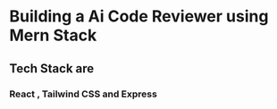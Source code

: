 # Building a Ai Code Reviewer using Mern Stack 
## Tech Stack are 
### React , Tailwind CSS and Express